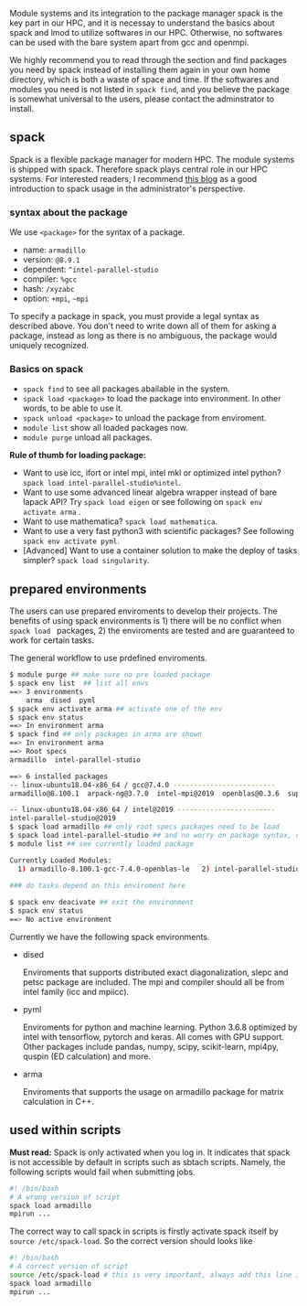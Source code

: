 Module systems and its integration to the package manager spack is the key part in our HPC, and it is necessay to understand the basics about spack and lmod to utilize softwares in our HPC. Otherwise, no softwares can be used with the bare system apart from gcc and openmpi. 

We highly recommend you to read through the section and find packages you need by spack instead of installing them again in your own home directory, which is both a waste of space and time. If the softwares and modules you need is not listed in `spack find`, and you believe the package is somewhat universal to the users, please contact the adminstrator to install.

## spack

Spack is a flexible package manager for modern HPC. The module systems is shipped with spack. Therefore spack plays central role in our HPC systems. For interested readers, I recommend [this blog](https://re-ra.xyz/Spack-%E5%85%A5%E9%97%A8%E6%8C%87%E5%8D%97/) as a good introduction to spack usage in the administrator's perspective.

### syntax about the package

We use `<package>` for the syntax of a package.

* name: `armadillo`
* version: `@8.9.1`
* dependent: `^intel-parallel-studio`
* compiler: `%gcc`
* hash: `/xyzabc`
* option: `+mpi`, `~mpi`

To specify a package in spack, you must provide a legal syntax as described above. You don't need to write down all of them for asking a package, instead as long as there is no ambiguous, the package would uniquely recognized.

### Basics on spack

* `spack find` to see all packages abailable in the system.
* `spack load <package>` to load the package into environment. In other words, to be able to use it.
* `spack unload <package>` to unload the package from enviroment.
* `module list` show all loaded packages now.
* `module purge` unload all packages.

**Rule of thumb for loading package:**

* Want to use icc, ifort or intel mpi, intel mkl or optimized intel python? `spack load intel-parallel-studio%intel`.
* Want to use some advanced linear algebra wrapper instead of bare lapack API? Try `spack load eigen` or see following on `spack env activate arma` .
* Want to use mathematica? `spack load mathematica`.
* Want to use a very fast python3 with scientific packages? See following `spack env activate pyml`.
* [Advanced] Want to use a container solution to make the deploy of tasks simpler? `spack load singularity`.

## prepared environments

The users can use prepared enviroments to develop their projects. The benefits of using spack environments is 1) there will be no conflict when `spack load ` packages, 2) the enviroments are tested and are guaranteed to work for certain tasks.

The general workflow to use prdefined enviroments.

```bash
$ module purge ## make sure no pre loaded package
$ spack env list  ## list all envs
==> 3 environments
    arma  dised  pyml
$ spack env activate arma ## activate one of the env
$ spack env status
==> In environment arma
$ spack find ## only packages in arma are shown
==> In environment arma
==> Root specs
armadillo  intel-parallel-studio

==> 6 installed packages
-- linux-ubuntu18.04-x86_64 / gcc@7.4.0 -------------------------
armadillo@8.100.1  arpack-ng@3.7.0  intel-mpi@2019  openblas@0.3.6  superlu@5.2.1

-- linux-ubuntu18.04-x86_64 / intel@2019 ------------------------
intel-parallel-studio@2019
$ spack load armadillo ## only root specs packages need to be load
$ spack load intel-parallel-studio ## and no worry on package syntax, name is enough in environments
$ module list ## see currently loaded package

Currently Loaded Modules:
  1) armadillo-8.100.1-gcc-7.4.0-openblas-le   2) intel-parallel-studio-2019-intel-2019-26
  
### do tasks depend on this enviroment here

$ spack env deacivate ## exit the environment
$ spack env status
==> No active environment
```

Currently we have the following spack environments.

* dised

  Enviroments that supports distributed exact diagonalization, slepc and petsc package are included. The mpi and compiler should all be from intel family (icc and mpiicc).

* pyml

  Enviroments for python and machine learning. Python 3.6.8 optimized by intel with tensorflow, pytorch and keras. All comes with GPU support. Other packages include pandas, numpy, scipy, scikit-learn, mpi4py, quspin (ED calculation) and more.

* arma

  Enviroments that supports the usage on armadillo package for matrix calculation in C++.

## used within scripts

**Must read:** Spack is only activated when you log in. It indicates that spack is not accessible by default in scripts such as sbtach scripts. Namely, the following scripts would fail when submitting jobs.

```bash
#! /bin/bash
# A wrong version of script
spack load armadillo
mpirun ...
```

The correct way to call spack in scripts is firstly activate spack itself by `source /etc/spack-load`. So the correct version should looks like

```bash
#! /bin/bash
# A correct version of script
source /etc/spack-load # this is very important, always add this line in sbatch script in case of error
spack load armadillo
mpirun ...
```

